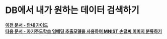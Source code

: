 # __DB에서 내가 원하는 데이터 검색하기__ 

**[이전 문서 - 안내 가이드](/quick_start/algorithm_list/)** <br>**[다음 문서 - 자기주도학습 임베딩 추출모델을 사용하여 MNIST 손글씨 이미지 분류하기](/tutorials/thanosql_search/image_search/simclr_image_search/)**